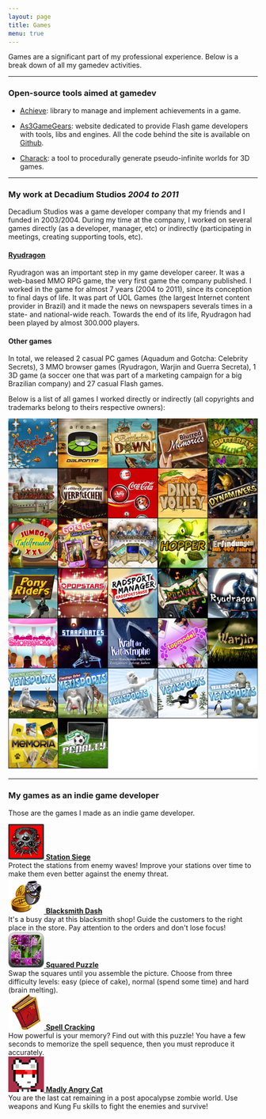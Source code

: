 ```yaml
---
layout: page
title: Games
menu: true
---
```


Games are a significant part of my professional experience. Below is a break down of all my gamedev activities.

___

### Open-source tools aimed at gamedev

* [Achieve](https://github.com/Dovyski/Achieve): library to manage and implement achievements in a game.

* [As3GameGears](https://as3gamegears.com): website dedicated to provide Flash game developers with tools, libs and engines. All the code behind the site is available on [Github](https://github.com/Dovyski/As3GameGears).

* [Charack](https://github.com/Dovyski/charack): a tool to procedurally generate pseudo-infinite worlds for 3D games.    

___

### My work at Decadium Studios <em>2004 to 2011</em>

Decadium Studios was a game developer company that my friends and I funded in 2003/2004. During my time at the company, I worked on several games directly (as a developer, manager, etc) or indirectly (participating in meetings, creating supporting tools, etc).

#### [Ryudragon](http://web.archive.org/web/20120501030123/http://ryudragon.uol.com.br/)
Ryudragon was an important step in my game developer career. It was a web-based MMO RPG game, the very first game the company published. I worked in the game for almost 7 years (2004 to 2011), since its conception to final days of life. It was part of UOL Games (the largest Internet content provider in Brazil) and it made the news on newspapers severals times in a state- and national-wide reach. Towards the end of its life, Ryudragon had been played by almost 300.000 players.

#### Other games
In total, we released 2 casual PC games (Aquadum and Gotcha: Celebrity Secrets), 3 MMO browser games (Ryudragon, Warjin and Guerra Secreta), 1 3D game (a soccer one that was part of a marketing campaign for a big Brazilian company) and 27 casual Flash games.

Below is a list of all games I worked directly or indirectly (all copyrights and trademarks belong to theirs respective owners):

![Games I worked on while at Decadium](/public/img/decadium-games.jpg)

___

### My games as an indie game developer

Those are the games I made as an indie game developer.

<div class="game">
  <a href="https://play.google.com/store/apps/details?id=air.air.com.loopyape.stationsiege.StationSiege" target="_blank">
    <img  alt="icon_72" src="/wp-content/uploads/2013/01/icon_72.png" width="72" height="72" />
  </a>
  <a href="https://play.google.com/store/apps/details?id=air.air.com.loopyape.stationsiege.StationSiege" target="_blank"><strong>Station Siege</strong></a><br /> Protect the stations from enemy waves! Improve your stations over time to make them even better against the enemy threat.
</div>

<div class="game">
  <a href="https://play.google.com/store/apps/details?id=air.com.loopyape.blacksmithdash.BlacksmithDash" target="_blank">
    <img  alt="icon_72" src="/wp-content/uploads/2013/02/icon_72.png" width="72" height="72" />
  </a>
  <a href="https://play.google.com/store/apps/details?id=air.com.loopyape.blacksmithdash.BlacksmithDash" target="_blank"><strong>Blacksmith Dash</strong></a><br /> It's a busy day at this blacksmith shop! Guide the customers to the right place in the store. Pay attention to the orders and don't lose focus!
</div>

<div class="game">
  <a href="https://play.google.com/store/apps/details?id=air.com.loopyape.squaredpuzzle.SquaredPuzzle" target="_blank">
    <img alt="icon_72" src="/wp-content/uploads/2013/03/icon_72.png" width="72" height="72" />
  </a>
  <a href="https://play.google.com/store/apps/details?id=air.com.loopyape.squaredpuzzle.SquaredPuzzle" target="_blank"><strong>Squared Puzzle</strong></a><br /> Swap the squares until you assemble the picture. Choose from three difficulty levels: easy (piece of cake), normal (spend some time) and hard (brain melting).
</div>

<div class="game">
  <a href="https://play.google.com/store/apps/details?id=air.com.loopyape.braincracking.BrainCracking" target="_blank">
    <img  alt="icon_72" src="/wp-content/uploads/2013/05/icon_72.png" width="72" height="72" />
  </a>
  <a href="https://play.google.com/store/apps/details?id=air.com.loopyape.braincracking.BrainCracking" target="_blank"><strong>Spell Cracking</strong></a><br /> How powerful is your memory? Find out with this puzzle! You have a few seconds to memorize the spell sequence, then you must reproduce it accurately.
</div>

<div class="game">
  <a href="http://www.kongregate.com/games/Dovyski/madly-angry-cat" target="_blank">
    <img alt="icon_72" src="/wp-content/uploads/2013/05/icon_64.png" width="72" height="72" />
  </a>
  <a href="http://www.kongregate.com/games/Dovyski/madly-angry-cat" target="_blank"><strong>Madly Angry Cat</strong></a><br />
  You are the last cat remaining in a post apocalypse zombie world. Use weapons and Kung Fu skills to fight the enemies and survive!
</div>
